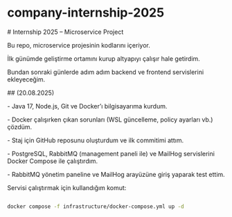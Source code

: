 # company-internship-2025



\# Internship 2025 – Microservice Project



Bu repo, microservice projesinin kodlarını içeriyor.

İlk günümde geliştirme ortamını kurup altyapıyı çalışır hale getirdim.

Bundan sonraki günlerde adım adım backend ve frontend servislerini ekleyeceğim.



\## (20.08.2025)

\- Java 17, Node.js, Git ve Docker’ı bilgisayarıma kurdum.

\- Docker çalışırken çıkan sorunları (WSL güncelleme, policy ayarları vb.) çözdüm.

\- Staj için GitHub reposunu oluşturdum ve ilk commitimi attım.

\- PostgreSQL, RabbitMQ (management paneli ile) ve MailHog servislerini Docker Compose ile çalıştırdım.

\- RabbitMQ yönetim paneline ve MailHog arayüzüne giriş yaparak test ettim.





Servisi çalıştırmak için kullandığım komut:

```bash

docker compose -f infrastructure/docker-compose.yml up -d



